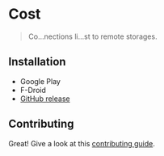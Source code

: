 # Cost

> Co...nections li...st to remote storages.

## Installation

- Google Play
- F-Droid
- [GitHub release](https://github.com/Chiogros/Cost/releases)

## Contributing

Great! Give a look at this [contributing guide](CONTRIBUTING.md).
